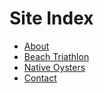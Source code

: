 # Site Index

* [About](about.md)
* [Beach Triathlon](beach-triathlon.md)
* [Native Oysters](oysters.md)
* [Contact](contact.md)







